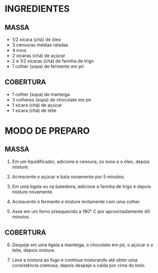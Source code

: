 # INGREDIENTES
## MASSA
- 1/2 xícara (chá) de óleo
- 3 cenouras médias raladas
- 4 ovos
- 2 xícaras (chá) de açúcar
- 2 e 1/2 xícaras (chá) de farinha de trigo
- 1 colher (sopa) de fermento em pó

## COBERTURA
- 1 colher (sopa) de manteiga
- 3 colheres (sopa) de chocolate em pó
- 1 xícara (chá) de açúcar
- 1 xícara (chá) de leite

# MODO DE PREPARO
## MASSA
1) Em um liquidificador, adicione a cenoura, os ovos e o óleo, depois misture.

2) Acrescente o açúcar e bata novamente por 5 minutos.

3) Em uma tigela ou na batedeira, adicione a farinha de trigo e depois misture novamente.

4) Acrescente o fermento e misture lentamente com uma colher.

5) Asse em um forno preaquecido a 180° C por aproximadamente 40 minutos.

## COBERTURA
6) Despeje em uma tigela a manteiga, o chocolate em pó, o açúcar e o leite, depois misture.

7) Leve a mistura ao fogo e continue misturando até obter uma consistência cremosa, depois despeje a calda por cima do bolo.
